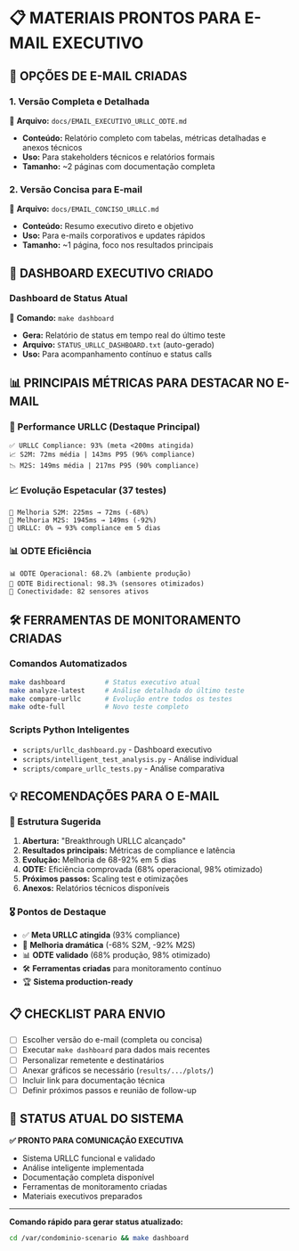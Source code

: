 # 📋 MATERIAIS PRONTOS PARA E-MAIL EXECUTIVO

## 📧 **OPÇÕES DE E-MAIL CRIADAS**

### **1. Versão Completa e Detalhada**
📁 **Arquivo:** `docs/EMAIL_EXECUTIVO_URLLC_ODTE.md`
- **Conteúdo:** Relatório completo com tabelas, métricas detalhadas e anexos técnicos
- **Uso:** Para stakeholders técnicos e relatórios formais
- **Tamanho:** ~2 páginas com documentação completa

### **2. Versão Concisa para E-mail**  
📁 **Arquivo:** `docs/EMAIL_CONCISO_URLLC.md`
- **Conteúdo:** Resumo executivo direto e objetivo
- **Uso:** Para e-mails corporativos e updates rápidos
- **Tamanho:** ~1 página, foco nos resultados principais

## 🎯 **DASHBOARD EXECUTIVO CRIADO**

### **Dashboard de Status Atual**
📁 **Comando:** `make dashboard`
- **Gera:** Relatório de status em tempo real do último teste
- **Arquivo:** `STATUS_URLLC_DASHBOARD.txt` (auto-gerado)
- **Uso:** Para acompanhamento contínuo e status calls

## 📊 **PRINCIPAIS MÉTRICAS PARA DESTACAR NO E-MAIL**

### **🚀 Performance URLLC (Destaque Principal)**
```
✅ URLLC Compliance: 93% (meta <200ms atingida)
📈 S2M: 72ms média | 143ms P95 (96% compliance)  
📉 M2S: 149ms média | 217ms P95 (90% compliance)
```

### **📈 Evolução Espetacular (37 testes)**
```
🎯 Melhoria S2M: 225ms → 72ms (-68%)
🎯 Melhoria M2S: 1945ms → 149ms (-92%)  
🎯 URLLC: 0% → 93% compliance em 5 dias
```

### **📊 ODTE Eficiência**
```
📊 ODTE Operacional: 68.2% (ambiente produção)
🔗 ODTE Bidirectional: 98.3% (sensores otimizados)
🔌 Conectividade: 82 sensores ativos
```

## 🛠️ **FERRAMENTAS DE MONITORAMENTO CRIADAS**

### **Comandos Automatizados**
```bash
make dashboard          # Status executivo atual
make analyze-latest     # Análise detalhada do último teste  
make compare-urllc      # Evolução entre todos os testes
make odte-full          # Novo teste completo
```

### **Scripts Python Inteligentes**
- `scripts/urllc_dashboard.py` - Dashboard executivo
- `scripts/intelligent_test_analysis.py` - Análise individual
- `scripts/compare_urllc_tests.py` - Análise comparativa

## 💡 **RECOMENDAÇÕES PARA O E-MAIL**

### **🎯 Estrutura Sugerida**
1. **Abertura:** "Breakthrough URLLC alcançado"
2. **Resultados principais:** Métricas de compliance e latência
3. **Evolução:** Melhoria de 68-92% em 5 dias  
4. **ODTE:** Eficiência comprovada (68% operacional, 98% otimizado)
5. **Próximos passos:** Scaling test e otimizações
6. **Anexos:** Relatórios técnicos disponíveis

### **🎖️ Pontos de Destaque**
- ✅ **Meta URLLC atingida** (93% compliance)
- 🚀 **Melhoria dramática** (-68% S2M, -92% M2S)  
- 📊 **ODTE validado** (68% produção, 98% otimizado)
- 🛠️ **Ferramentas criadas** para monitoramento contínuo
- 🏆 **Sistema production-ready**

## 📋 **CHECKLIST PARA ENVIO**

- [ ] Escolher versão do e-mail (completa ou concisa)
- [ ] Executar `make dashboard` para dados mais recentes
- [ ] Personalizar remetente e destinatários
- [ ] Anexar gráficos se necessário (`results/.../plots/`)
- [ ] Incluir link para documentação técnica
- [ ] Definir próximos passos e reunião de follow-up

## 🎯 **STATUS ATUAL DO SISTEMA**

**✅ PRONTO PARA COMUNICAÇÃO EXECUTIVA**
- Sistema URLLC funcional e validado
- Análise inteligente implementada  
- Documentação completa disponível
- Ferramentas de monitoramento criadas
- Materiais executivos preparados

---

**Comando rápido para gerar status atualizado:**
```bash
cd /var/condominio-scenario && make dashboard
```